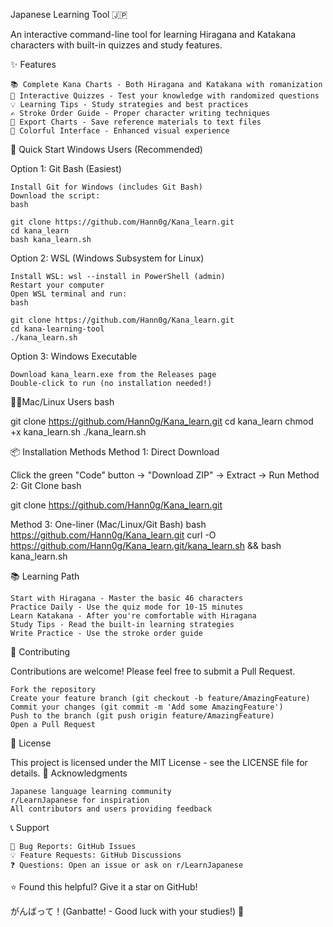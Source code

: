 Japanese Learning Tool 🇯🇵

An interactive command-line tool for learning Hiragana and Katakana characters with built-in quizzes and study features.

✨ Features

    📚 Complete Kana Charts - Both Hiragana and Katakana with romanization
    🎯 Interactive Quizzes - Test your knowledge with randomized questions
    💡 Learning Tips - Study strategies and best practices
    ✍️ Stroke Order Guide - Proper character writing techniques
    💾 Export Charts - Save reference materials to text files
    🌈 Colorful Interface - Enhanced visual experience

🚀 Quick Start
Windows Users (Recommended)

Option 1: Git Bash (Easiest)

    Install Git for Windows (includes Git Bash)
    Download the script:
    bash

    git clone https://github.com/Hann0g/Kana_learn.git
    cd kana_learn
    bash kana_learn.sh

Option 2: WSL (Windows Subsystem for Linux)

    Install WSL: wsl --install in PowerShell (admin)
    Restart your computer
    Open WSL terminal and run:
    bash

    git clone https://github.com/Hann0g/Kana_learn.git
    cd kana-learning-tool
    ./kana_learn.sh

Option 3: Windows Executable

    Download kana_learn.exe from the Releases page
    Double-click to run (no installation needed!)

🍎🐧Mac/Linux Users
bash

git clone https://github.com/Hann0g/Kana_learn.git
cd kana_learn
chmod +x kana_learn.sh
./kana_learn.sh

📦 Installation Methods
Method 1: Direct Download

Click the green "Code" button → "Download ZIP" → Extract → Run
Method 2: Git Clone
bash

git clone https://github.com/Hann0g/Kana_learn.git

Method 3: One-liner (Mac/Linux/Git Bash)
bash
https://github.com/Hann0g/Kana_learn.git
curl -O https://github.com/Hann0g/Kana_learn.git/kana_learn.sh && bash kana_learn.sh

📚 Learning Path

    Start with Hiragana - Master the basic 46 characters
    Practice Daily - Use the quiz mode for 10-15 minutes
    Learn Katakana - After you're comfortable with Hiragana
    Study Tips - Read the built-in learning strategies
    Write Practice - Use the stroke order guide

🤝 Contributing

Contributions are welcome! Please feel free to submit a Pull Request.

    Fork the repository
    Create your feature branch (git checkout -b feature/AmazingFeature)
    Commit your changes (git commit -m 'Add some AmazingFeature')
    Push to the branch (git push origin feature/AmazingFeature)
    Open a Pull Request

📝 License

This project is licensed under the MIT License - see the LICENSE file for details.
🙏 Acknowledgments

    Japanese language learning community
    r/LearnJapanese for inspiration
    All contributors and users providing feedback

📞 Support

    🐛 Bug Reports: GitHub Issues
    💡 Feature Requests: GitHub Discussions
    ❓ Questions: Open an issue or ask on r/LearnJapanese

⭐ Found this helpful? Give it a star on GitHub!

がんばって！(Ganbatte! - Good luck with your studies!) 🎌
